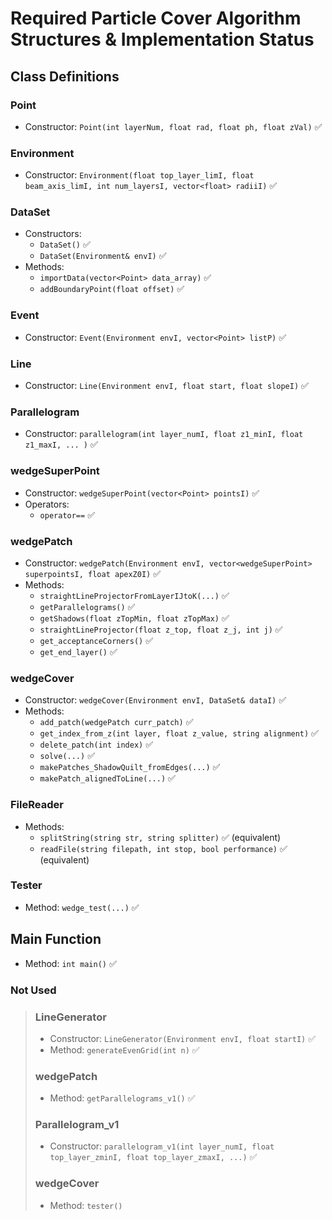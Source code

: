 # Required Particle Cover Algorithm Structures & Implementation Status

## Class Definitions

### Point
- Constructor: `Point(int layerNum, float rad, float ph, float zVal)` ✅

### Environment
- Constructor: `Environment(float top_layer_limI, float beam_axis_limI, int num_layersI, vector<float> radiiI)` ✅

### DataSet
- Constructors:
  - `DataSet()` ✅
  - `DataSet(Environment& envI)` ✅
- Methods:
  - `importData(vector<Point> data_array)` ✅
  - `addBoundaryPoint(float offset)` ✅

### Event
- Constructor: `Event(Environment envI, vector<Point> listP)` ✅

### Line
- Constructor: `Line(Environment envI, float start, float slopeI)` ✅

### Parallelogram
- Constructor: `parallelogram(int layer_numI, float z1_minI, float z1_maxI, ... )` ✅

### wedgeSuperPoint
- Constructor: `wedgeSuperPoint(vector<Point> pointsI)` ✅
- Operators:
  - `operator==` ✅

### wedgePatch
- Constructor: `wedgePatch(Environment envI, vector<wedgeSuperPoint> superpointsI, float apexZ0I)` ✅
- Methods:
  - `straightLineProjectorFromLayerIJtoK(...)` ✅
  - `getParallelograms()` ✅
  - `getShadows(float zTopMin, float zTopMax)` ✅
  - `straightLineProjector(float z_top, float z_j, int j)` ✅
  - `get_acceptanceCorners()` ✅
  - `get_end_layer()` ✅

### wedgeCover
- Constructor: `wedgeCover(Environment envI, DataSet& dataI)` ✅
- Methods:
  - `add_patch(wedgePatch curr_patch)` ✅
  - `get_index_from_z(int layer, float z_value, string alignment)` ✅
  - `delete_patch(int index)` ✅
  - `solve(...)` ✅
  - `makePatches_ShadowQuilt_fromEdges(...)` ✅
  - `makePatch_alignedToLine(...)` ✅

### FileReader
- Methods:
  - `splitString(string str, string splitter)` ✅ (equivalent)
  - `readFile(string filepath, int stop, bool performance)` ✅ (equivalent)

### Tester
- Method: `wedge_test(...)` ✅

## Main Function

- Method: `int main()` ✅

### Not Used
> ### LineGenerator
> - Constructor: `LineGenerator(Environment envI, float startI)` ✅
> - Method: `generateEvenGrid(int n)` ✅ 
> 
> ### wedgePatch
> - Method: `getParallelograms_v1()` ✅
> 
> ### Parallelogram_v1
> - Constructor: `parallelogram_v1(int layer_numI, float top_layer_zminI, float top_layer_zmaxI, ...)` ✅
> 
> ### wedgeCover
> - Method: `tester()`



